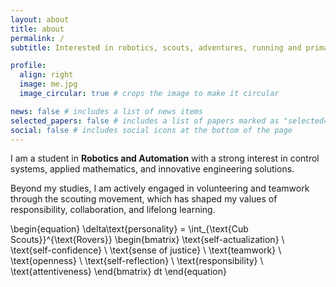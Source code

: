 ```yaml
---
layout: about
title: about
permalink: /
subtitle: Interested in robotics, scouts, adventures, running and primarily in mountains.**Thinks in oeuvres.**

profile:
  align: right
  image: me.jpg
  image_circular: true # crops the image to make it circular

news: false # includes a list of news items
selected_papers: false # includes a list of papers marked as "selected={true}"
social: false # includes social icons at the bottom of the page
---
```



I am a student in **Robotics and Automation** with a strong interest in control systems, applied mathematics, and innovative engineering solutions.  

Beyond my studies, I am actively engaged in volunteering and teamwork through the scouting movement, which has shaped my values of responsibility, collaboration, and lifelong learning.  

\begin{equation}
\delta\text{personality} = 
\int_{\text{Cub Scouts}}^{\text{Rovers}} 
\begin{bmatrix}
\text{self-actualization} \\
\text{self-confidence} \\
\text{sense of justice} \\
\text{teamwork} \\
\text{openness} \\
\text{self-reflection} \\
\text{responsibility} \\
\text{attentiveness}
\end{bmatrix} dt
\end{equation}